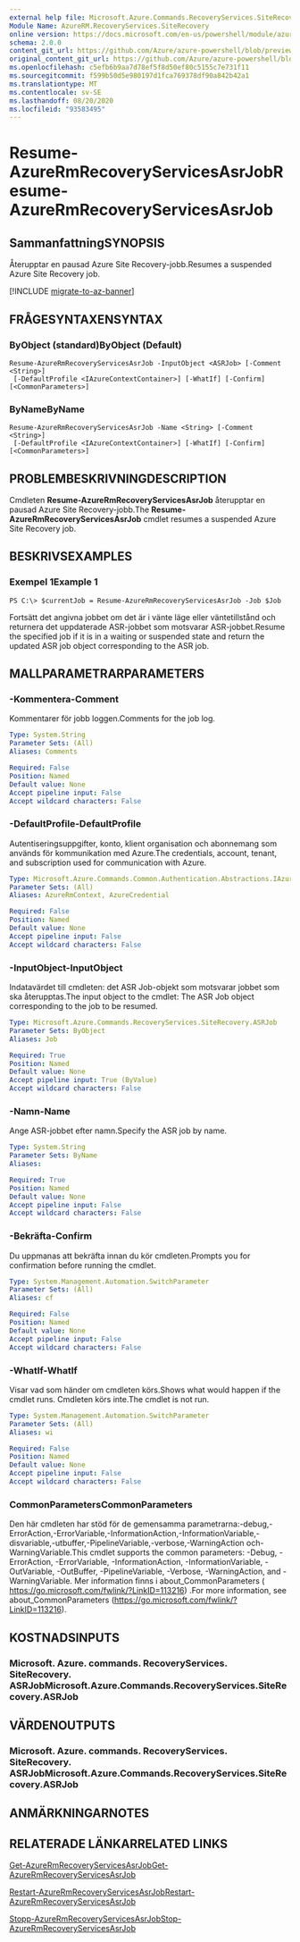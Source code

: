```yaml
---
external help file: Microsoft.Azure.Commands.RecoveryServices.SiteRecovery.dll-Help.xml
Module Name: AzureRM.RecoveryServices.SiteRecovery
online version: https://docs.microsoft.com/en-us/powershell/module/azurerm.recoveryservices.siterecovery/resume-azurermrecoveryservicesasrjob
schema: 2.0.0
content_git_url: https://github.com/Azure/azure-powershell/blob/preview/src/ResourceManager/RecoveryServices/Commands.RecoveryServices.SiteRecovery/help/Resume-AzureRmRecoveryServicesAsrJob.md
original_content_git_url: https://github.com/Azure/azure-powershell/blob/preview/src/ResourceManager/RecoveryServices/Commands.RecoveryServices.SiteRecovery/help/Resume-AzureRmRecoveryServicesAsrJob.md
ms.openlocfilehash: c5efb6b9aa7d78ef5f8d50ef80c5155c7e731f11
ms.sourcegitcommit: f599b50d5e980197d1fca769378df90a842b42a1
ms.translationtype: MT
ms.contentlocale: sv-SE
ms.lasthandoff: 08/20/2020
ms.locfileid: "93583495"
---
```

# <span data-ttu-id="9de72-101">Resume-AzureRmRecoveryServicesAsrJob</span><span class="sxs-lookup"><span data-stu-id="9de72-101">Resume-AzureRmRecoveryServicesAsrJob</span></span>

## <span data-ttu-id="9de72-102">Sammanfattning</span><span class="sxs-lookup"><span data-stu-id="9de72-102">SYNOPSIS</span></span>
<span data-ttu-id="9de72-103">Återupptar en pausad Azure Site Recovery-jobb.</span><span class="sxs-lookup"><span data-stu-id="9de72-103">Resumes a suspended Azure Site Recovery job.</span></span>

[!INCLUDE [migrate-to-az-banner](../../includes/migrate-to-az-banner.md)]

## <span data-ttu-id="9de72-104">FRÅGESYNTAXEN</span><span class="sxs-lookup"><span data-stu-id="9de72-104">SYNTAX</span></span>

### <span data-ttu-id="9de72-105">ByObject (standard)</span><span class="sxs-lookup"><span data-stu-id="9de72-105">ByObject (Default)</span></span>
```
Resume-AzureRmRecoveryServicesAsrJob -InputObject <ASRJob> [-Comment <String>]
 [-DefaultProfile <IAzureContextContainer>] [-WhatIf] [-Confirm] [<CommonParameters>]
```

### <span data-ttu-id="9de72-106">ByName</span><span class="sxs-lookup"><span data-stu-id="9de72-106">ByName</span></span>
```
Resume-AzureRmRecoveryServicesAsrJob -Name <String> [-Comment <String>]
 [-DefaultProfile <IAzureContextContainer>] [-WhatIf] [-Confirm] [<CommonParameters>]
```

## <span data-ttu-id="9de72-107">PROBLEMBESKRIVNING</span><span class="sxs-lookup"><span data-stu-id="9de72-107">DESCRIPTION</span></span>
<span data-ttu-id="9de72-108">Cmdleten **Resume-AzureRmRecoveryServicesAsrJob** återupptar en pausad Azure Site Recovery-jobb.</span><span class="sxs-lookup"><span data-stu-id="9de72-108">The **Resume-AzureRmRecoveryServicesAsrJob** cmdlet resumes a suspended Azure Site Recovery job.</span></span>

## <span data-ttu-id="9de72-109">BESKRIVS</span><span class="sxs-lookup"><span data-stu-id="9de72-109">EXAMPLES</span></span>

### <span data-ttu-id="9de72-110">Exempel 1</span><span class="sxs-lookup"><span data-stu-id="9de72-110">Example 1</span></span>
```
PS C:\> $currentJob = Resume-AzureRmRecoveryServicesAsrJob -Job $Job
```

<span data-ttu-id="9de72-111">Fortsätt det angivna jobbet om det är i vänte läge eller väntetillstånd och returnera det uppdaterade ASR-jobbet som motsvarar ASR-jobbet.</span><span class="sxs-lookup"><span data-stu-id="9de72-111">Resume the specified job if it is in a waiting or suspended state and return the updated ASR job object corresponding to the ASR job.</span></span>

## <span data-ttu-id="9de72-112">MALLPARAMETRAR</span><span class="sxs-lookup"><span data-stu-id="9de72-112">PARAMETERS</span></span>

### <span data-ttu-id="9de72-113">-Kommentera</span><span class="sxs-lookup"><span data-stu-id="9de72-113">-Comment</span></span>
<span data-ttu-id="9de72-114">Kommentarer för jobb loggen.</span><span class="sxs-lookup"><span data-stu-id="9de72-114">Comments for the job log.</span></span>

```yaml
Type: System.String
Parameter Sets: (All)
Aliases: Comments

Required: False
Position: Named
Default value: None
Accept pipeline input: False
Accept wildcard characters: False
```

### <span data-ttu-id="9de72-115">-DefaultProfile</span><span class="sxs-lookup"><span data-stu-id="9de72-115">-DefaultProfile</span></span>
<span data-ttu-id="9de72-116">Autentiseringsuppgifter, konto, klient organisation och abonnemang som används för kommunikation med Azure.</span><span class="sxs-lookup"><span data-stu-id="9de72-116">The credentials, account, tenant, and subscription used for communication with Azure.</span></span>


```yaml
Type: Microsoft.Azure.Commands.Common.Authentication.Abstractions.IAzureContextContainer
Parameter Sets: (All)
Aliases: AzureRmContext, AzureCredential

Required: False
Position: Named
Default value: None
Accept pipeline input: False
Accept wildcard characters: False
```

### <span data-ttu-id="9de72-117">-InputObject</span><span class="sxs-lookup"><span data-stu-id="9de72-117">-InputObject</span></span>
<span data-ttu-id="9de72-118">Indatavärdet till cmdleten: det ASR Job-objekt som motsvarar jobbet som ska återupptas.</span><span class="sxs-lookup"><span data-stu-id="9de72-118">The input object to the cmdlet: The ASR Job object corresponding to the job to be resumed.</span></span>

```yaml
Type: Microsoft.Azure.Commands.RecoveryServices.SiteRecovery.ASRJob
Parameter Sets: ByObject
Aliases: Job

Required: True
Position: Named
Default value: None
Accept pipeline input: True (ByValue)
Accept wildcard characters: False
```

### <span data-ttu-id="9de72-119">-Namn</span><span class="sxs-lookup"><span data-stu-id="9de72-119">-Name</span></span>
<span data-ttu-id="9de72-120">Ange ASR-jobbet efter namn.</span><span class="sxs-lookup"><span data-stu-id="9de72-120">Specify the ASR job by name.</span></span>

```yaml
Type: System.String
Parameter Sets: ByName
Aliases:

Required: True
Position: Named
Default value: None
Accept pipeline input: False
Accept wildcard characters: False
```

### <span data-ttu-id="9de72-121">-Bekräfta</span><span class="sxs-lookup"><span data-stu-id="9de72-121">-Confirm</span></span>
<span data-ttu-id="9de72-122">Du uppmanas att bekräfta innan du kör cmdleten.</span><span class="sxs-lookup"><span data-stu-id="9de72-122">Prompts you for confirmation before running the cmdlet.</span></span>

```yaml
Type: System.Management.Automation.SwitchParameter
Parameter Sets: (All)
Aliases: cf

Required: False
Position: Named
Default value: None
Accept pipeline input: False
Accept wildcard characters: False
```

### <span data-ttu-id="9de72-123">-WhatIf</span><span class="sxs-lookup"><span data-stu-id="9de72-123">-WhatIf</span></span>
<span data-ttu-id="9de72-124">Visar vad som händer om cmdleten körs.</span><span class="sxs-lookup"><span data-stu-id="9de72-124">Shows what would happen if the cmdlet runs.</span></span> <span data-ttu-id="9de72-125">Cmdleten körs inte.</span><span class="sxs-lookup"><span data-stu-id="9de72-125">The cmdlet is not run.</span></span>

```yaml
Type: System.Management.Automation.SwitchParameter
Parameter Sets: (All)
Aliases: wi

Required: False
Position: Named
Default value: None
Accept pipeline input: False
Accept wildcard characters: False
```

### <span data-ttu-id="9de72-126">CommonParameters</span><span class="sxs-lookup"><span data-stu-id="9de72-126">CommonParameters</span></span>
<span data-ttu-id="9de72-127">Den här cmdleten har stöd för de gemensamma parametrarna:-debug,-ErrorAction,-ErrorVariable,-InformationAction,-InformationVariable,-disvariable,-utbuffer,-PipelineVariable,-verbose,-WarningAction och-WarningVariable.</span><span class="sxs-lookup"><span data-stu-id="9de72-127">This cmdlet supports the common parameters: -Debug, -ErrorAction, -ErrorVariable, -InformationAction, -InformationVariable, -OutVariable, -OutBuffer, -PipelineVariable, -Verbose, -WarningAction, and -WarningVariable.</span></span> <span data-ttu-id="9de72-128">Mer information finns i about_CommonParameters ( https://go.microsoft.com/fwlink/?LinkID=113216) .</span><span class="sxs-lookup"><span data-stu-id="9de72-128">For more information, see about_CommonParameters (https://go.microsoft.com/fwlink/?LinkID=113216).</span></span>

## <span data-ttu-id="9de72-129">KOSTNADS</span><span class="sxs-lookup"><span data-stu-id="9de72-129">INPUTS</span></span>

### <span data-ttu-id="9de72-130">Microsoft. Azure. commands. RecoveryServices. SiteRecovery. ASRJob</span><span class="sxs-lookup"><span data-stu-id="9de72-130">Microsoft.Azure.Commands.RecoveryServices.SiteRecovery.ASRJob</span></span>

## <span data-ttu-id="9de72-131">VÄRDEN</span><span class="sxs-lookup"><span data-stu-id="9de72-131">OUTPUTS</span></span>

### <span data-ttu-id="9de72-132">Microsoft. Azure. commands. RecoveryServices. SiteRecovery. ASRJob</span><span class="sxs-lookup"><span data-stu-id="9de72-132">Microsoft.Azure.Commands.RecoveryServices.SiteRecovery.ASRJob</span></span>

## <span data-ttu-id="9de72-133">ANMÄRKNINGAR</span><span class="sxs-lookup"><span data-stu-id="9de72-133">NOTES</span></span>

## <span data-ttu-id="9de72-134">RELATERADE LÄNKAR</span><span class="sxs-lookup"><span data-stu-id="9de72-134">RELATED LINKS</span></span>

[<span data-ttu-id="9de72-135">Get-AzureRmRecoveryServicesAsrJob</span><span class="sxs-lookup"><span data-stu-id="9de72-135">Get-AzureRmRecoveryServicesAsrJob</span></span>](./Get-AzureRmRecoveryServicesAsrJob.md)

[<span data-ttu-id="9de72-136">Restart-AzureRmRecoveryServicesAsrJob</span><span class="sxs-lookup"><span data-stu-id="9de72-136">Restart-AzureRmRecoveryServicesAsrJob</span></span>](./Restart-AzureRmRecoveryServicesAsrJob.md)

[<span data-ttu-id="9de72-137">Stopp-AzureRmRecoveryServicesAsrJob</span><span class="sxs-lookup"><span data-stu-id="9de72-137">Stop-AzureRmRecoveryServicesAsrJob</span></span>](./Stop-AzureRmRecoveryServicesAsrJob.md)
